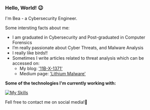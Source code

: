 

### Hello, World! 😉
I'm Bea - a Cybersecurity Engineer.

Some intersting facts about me:
- I am graduated in Cybersecurity and Post-graduated in Computer Forensics
- I’m really passionate about Cyber Threats, and Malware Analysis
- I really like birds!!
- Sometimes I write articles related to threat analysis which can be accessed on:
    - My blog: ['11B-X-1371'](https://0wlexe.github.io/)
    - Medium page: ['Lithium Malware'](https://litio.medium.com/) 

**Some of the technologies I'm currently working with:**

[![My Skills](https://skillicons.dev/icons?i=aws,linux,github,kali,bash,python,gcp,visualstudio)](https://skillicons.dev)


Fell free to contact me on social media!👋

<!--
**j4nedoe/j4nedoe** is a ✨ _special_ ✨ repository because its `README.md` (this file) appears on your GitHub profile.

Here are some ideas to get you started:

# Titulo

- 🔭 I’m currently working on ...
- 🌱 I’m currently learning ...
- 👯 I’m looking to collaborate on ...
- 🤔 I’m looking for help with ...
- 💬 Ask me about ...
- 📫 How to reach me: ...
- 😄 Pronouns: ...
- ⚡ Fun fact: ...
-->
